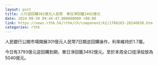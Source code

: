 ```yaml
---
layout: post
title: 人行逆回購301億元人民幣　單日淨回籠3492億元
date: 2024-08-30 09:44:47.000000000 +08:00
link: https://news.rthk.hk/rthk/ch/component/k2/1768283-20240830.htm
categories: rthk
---
```


人民銀行公開市場開展301億元人民幣7日期逆回購操作，利率維持於1.7厘。

今日有3793億元逆回購到期，單日淨回籠3492億元。至於本周全口徑淨投放為5040億元。
